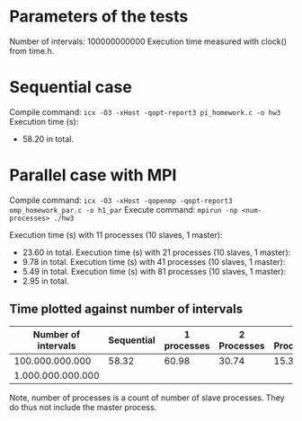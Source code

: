 # Parameters of the tests

Number of intervals: 100000000000
Execution time measured with clock() from time.h.

# Sequential case

Compile command: `icx -O3 -xHost -qopt-report3 pi_homework.c -o hw3`
Execution time (s):
- 58.20 in total.

# Parallel case with MPI

Compile command: `icx -O3 -xHost -qopenmp -qopt-report3 omp_homework_par.c -o h1_par`
Execute command: `mpirun -np <num-processes> ./hw3`


Execution time (s) with 11 processes (10 slaves, 1 master):
- 23.60 in total.
Execution time (s) with 21 processes (10 slaves, 1 master):
- 9.78 in total.
Execution time (s) with 41 processes (10 slaves, 1 master):
- 5.49 in total.
Execution time (s) with 81 processes (10 slaves, 1 master):
- 2.95 in total.

## Time plotted against number of intervals

| Number of intervals | Sequential | 1 processes | 2 Processes | 4 Processes | 8 Processes | 16 processes | 32 Processes | 64 Processes | 128 Processes | 256 Processes |
|-------|-------|-----|-------|--------|-------|--------|-------|-------|------|--------|
| 100.000.000.000 | 58.32 | 60.98 | 30.74 | 15.38 | 13.38 | 14.75 | 6.87 | 3.19 | 1.94 | 0.97 |
| 1.000.000.000.000 |  |

Note, number of processes is a count of number of slave processes. They do thus not include the master process.